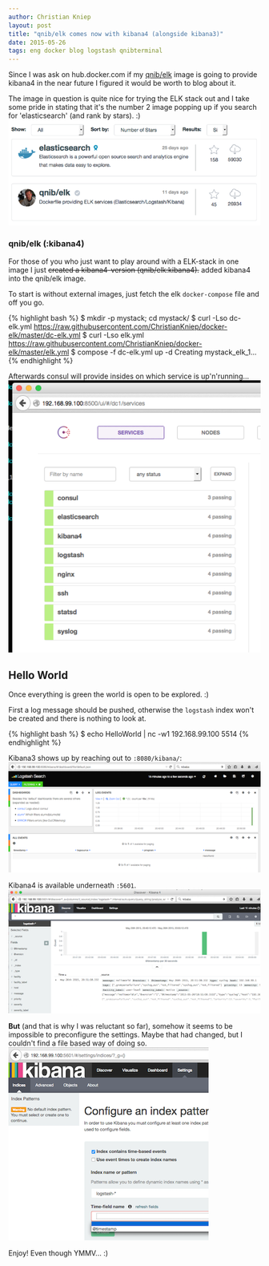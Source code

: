 ```yaml
---
author: Christian Kniep
layout: post
title: "qnib/elk comes now with kibana4 (alongside kibana3)"
date: 2015-05-26
tags: eng docker blog logstash qnibterminal
---
```


Since I was ask on hub.docker.com if my [qnib/elk](https://registry.hub.docker.com/u/qnib/elk/) image is going to provide kibana4 in the near future I figured it would be worth to blog about it.

The image in question is quite nice for trying the ELK stack out  and I take some pride in stating that it's the number 2 image popping up if you search for 'elasticsearch' (and rank by stars). :)
![](/pics/2015-05-26/docker_images.png)

### qnib/elk (:kibana4)

For those of you who just want to play around with a ELK-stack in one image I just <s>created a kibana4-version (qnib/elk:kibana4).</s> added kibana4 into the qnib/elk image.

To start is without external images, just fetch the elk `docker-compose` file and off you go.

{% highlight bash %}
$ mkdir -p mystack; cd mystack/
$ curl -Lso dc-elk.yml https://raw.githubusercontent.com/ChristianKniep/docker-elk/master/dc-elk.yml
$ curl -Lso elk.yml https://raw.githubusercontent.com/ChristianKniep/docker-elk/master/elk.yml
$ compose -f dc-elk.yml up -d
Creating mystack_elk_1...
{% endhighlight %}

Afterwards consul will provide insides on which service is up'n'running...
![](/pics/2015-05-26/elk_consul.png)

## Hello World

Once everything is green the world is open to be explored. :)

First a log message should be pushed, otherwise the `logstash` index won't be created and there is nothing to look at.

{% highlight bash %}
$ echo HelloWorld | nc -w1 192.168.99.100 5514 
{% endhighlight %}

Kibana3 shows up by reaching out to `:8080/kibana/`:
![](/pics/2015-05-26/hello_kibana3.png)

Kibana4 is available underneath `:5601`.
![](/pics/2015-05-26/hello_kibana4.png)

**But** (and that is why I was reluctant so far), somehow it seems to be impossible to preconfigure the settings. Maybe that had changed, but I couldn't find a file based way of doing so.<br>
![](/pics/2015-05-26/settings_kibana4.png) 

Enjoy! Even though YMMV... :)

